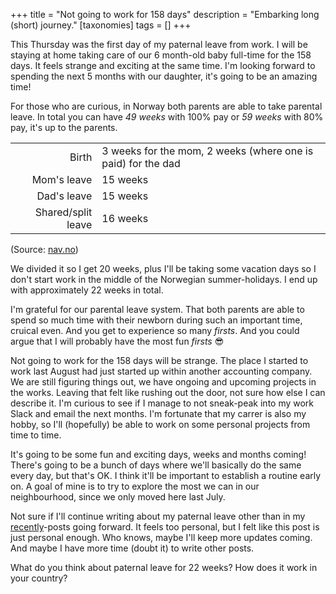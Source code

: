 +++
title = "Not going to work for 158 days"
description = "Embarking long (short) journey."
[taxonomies]
tags = []
+++

This Thursday was the first day of my paternal leave from work. I will be
staying at home taking care of our 6 month-old baby full-time for the 158 days.
It feels strange and exciting at the same time. I'm looking forward to spending
the next 5 months with our daughter, it's going to be an amazing time!

For those who are curious, in Norway both parents are able to take parental
leave. In total you can have _49 weeks_ with 100% pay or _59 weeks_ with 80%
pay, it's up to the parents.

|                    |                                                              |
| -----------------: | :----------------------------------------------------------- |
|              Birth | 3 weeks for the mom, 2 weeks (where one is paid) for the dad |
|        Mom's leave | 15 weeks                                                     |
|        Dad's leave | 15 weeks                                                     |
| Shared/split leave | 16 weeks                                                     |

(Source: [nav.no](https://www.nav.no/foreldrepenger))

We divided it so I get 20 weeks, plus I'll be taking some vacation days so I
don't start work in the middle of the Norwegian summer-holidays. I end up with
approximately 22 weeks in total.

I'm grateful for our parental leave system. That both parents are able to spend
so much time with their newborn during such an important time, cruical even. And
you get to experience so many _firsts_. And you could argue that I will probably
have the most fun _firsts_ 😎

Not going to work for the 158 days will be strange. The place I started to work
last August had just started up within another accounting company. We are still
figuring things out, we have ongoing and upcoming projects in the works. Leaving
that felt like rushing out the door, not sure how else I can describe it. I'm
curious to see if I manage to not sneak-peak into my work Slack and email the
next months. I'm fortunate that my carrer is also my hobby, so I'll (hopefully)
be able to work on some personal projects from time to time.

It's going to be some fun and exciting days, weeks and months coming! There's
going to be a bunch of days where we'll basically do the same every day, but
that's OK. I think it'll be important to establish a routine early on. A goal of
mine is to try to explore the most we can in our neighbourhood, since we only
moved here last July.

Not sure if I'll continue writing about my paternal leave other than in my
[recently](/tags/recently)-posts going forward. It feels too personal, but I
felt like this post is just personal enough. Who knows, maybe I'll keep more
updates coming. And maybe I have more time (doubt it) to write other posts.

What do you think about paternal leave for 22 weeks? How does it work in your
country?
